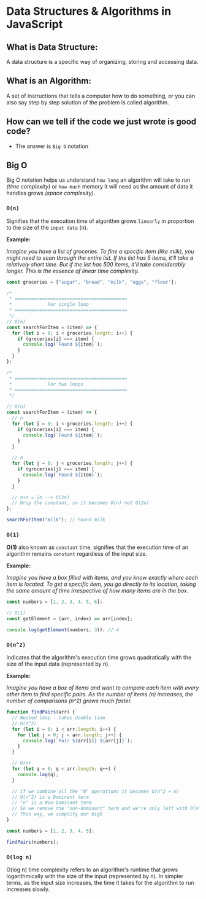 # Data Structures & Algorithms in JavaScript

## What is Data Structure:

A data structure is a specific way of organizing, storing and accessing
data.

## What is an Algorithm:

A set of instructions that tells a computer how to do something, or you
can also say step by step solution of the problem is called algorithm.

## How can we tell if the code we just wrote is good code?

- The answer is `Big O` notation

## Big O

Big O notation helps us understand `how long` an algorithm will take to run _(time complexity)_ or `how much` memory it will need as the amount of data it handles grows _(space complexity)_.

### `O(n)`

Signifies that the execution time of algorithm grows `linearly` in proportion to the size of the `input data` (n).

**Example:**

_Imagine you have a list of groceries. To fine a specific item (like milk), you might need to scan through the entire list. If the list has 5 items, it'll take a relatively short time. But if the list has 500 items, it'll take considerably longer. This is the essence of linear time complexity._

```javascript
const groceries = ["sugar", "bread", "milk", "eggs", "flour"];

/*
 * =========================================
 *             For single loop
 * =========================================
 */
// O(n)
const searchForItem = (item) => {
  for (let i = 0; i < groceries.length; i++) {
    if (groceries[i] === item) {
      console.log(`Found ${item}`);
    }
  }
};

/*
 * =========================================
 *             For two loops
 * =========================================
 */

// O(n)
const searchForItem = (item) => {
  // n
  for (let i = 0; i < groceries.length; i++) {
    if (groceries[i] === item) {
      console.log(`Found ${item}`);
    }
  }

  // n
  for (let j = 0; j < groceries.length; j++) {
    if (groceries[j] === item) {
      console.log(`Found ${item}`);
    }
  }

  // n+n = 2n --> O(2n)
  // Drop the constant, so it becomes O(n) not O(2n)
};

searchForItem("milk"); // Found milk
```

### `O(1)`

**O(1)** also known as `constant` time, signifies that the execution time of an algorithm remains `constant` regardless of the input size.

**Example:**

_Imagine you have a box filled with items, and you know exactly where each item is located. To get a specific item, you go directly to its location, taking the same amount of time irrespective of how many items are in the box._

```javascript
const numbers = [1, 2, 3, 4, 5, 6];

// O(1)
const getElement = (arr, index) => arr[index];

console.log(getElement(numbers, 3)); // 4
```

### `O(n^2)`

Indicates that the algorithm's execution time grows quadratically with the size of the input data (represented by n).

**Example:**

_Imagine you have a box of items and want to compare each item with every other item to find specific pairs. As the number of items (n) increases, the number of comparisons (n^2) grows much faster._

```javascript
function findPairs(arr) {
  // Nested loop - takes double time
  // O(n^2)
  for (let i = 0; i < arr.length; i++) {
    for (let j = 0; j < arr.length; j++) {
      console.log(`Pair ${arr[i]} ${arr[j]}`);
    }
  }

  // O(n)
  for (let q = 0; q < arr.length; q++) {
    console.log(q);
  }

  // If we combine all the "0" operations it becomes O(n^2 + n)
  // O(n^2) is a Dominant term
  // "n" is a Non-Dominant term
  // So we remove the "non-dominant" term and we're only left with O(n^2)
  // This way, we simplify our bigO
}

const numbers = [1, 2, 3, 4, 5];

findPairs(numbers);
```

### `O(log n)`

O(log n) time complexity refers to an algorithm's runtime that grows logarithmically with the size of the input (represented by n). In simpler terms, as the input size increases, the time it takes for the algorithm to run increases slowly.
